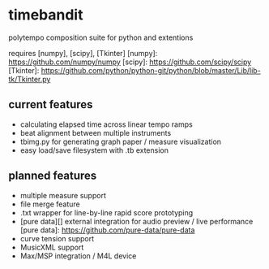 # timebandit
polytempo composition suite for python and extentions

requires [numpy], [scipy], [Tkinter]
[numpy]: https://github.com/numpy/numpy
[scipy]: https://github.com/scipy/scipy
[Tkinter]: https://github.com/python/python-git/python/blob/master/Lib/lib-tk/Tkinter.py

## current features
* calculating elapsed time across linear tempo ramps
* beat alignment between multiple instruments
* tbimg.py for generating graph paper / measure visualization
* easy load/save filesystem with .tb extension

## planned features
* multiple measure support
* file merge feature
* .txt wrapper for line-by-line rapid score prototyping
* [pure data][] external integration for audio preview / live performance [pure data]: https://github.com/pure-data/pure-data
* curve tension support
* MusicXML support
* Max/MSP integration / M4L device 
